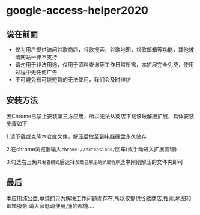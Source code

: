 # google-access-helper2020
## 说在前面

- 仅为用户提供访问谷歌商店，谷歌搜索，谷歌地图，谷歌邮箱等功能，其他被墙网站一律不支持
- 请勿用于非法用途，仅用于资料查询等工作日常所需，本扩展完全免费，使用过程中无任何广告
- 不可避免有可能短暂的无法使用，我们会及时维护

## 安装方法

因Chrome已禁止安装第三方应用，所以无法从商店下载该破解版扩展，具体安装步骤如下

1.请下载或克隆本仓库文件，解压后放至到电脑硬盘永久储存

2.在chrome浏览器输入``chrome://extensions/``回车(或手动进入扩展管理)

3.勾选右上角``开发者模式``后选择``加载已解压的扩展程序``选中刚刚解压的文件夹即可

## 最后

本应用纯公益,单纯的只为解决工作问题而存在,所以仅提供谷歌商店,搜索,地图和邮箱服务,请大家低调使用,懂的都懂....
